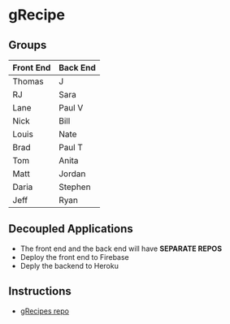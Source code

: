 # gRecipe 

## Groups

| Front End | Back End |
| --------- | -------- |
| Thomas | J |
| RJ | Sara |
| Lane | Paul V |
| Nick | Bill |
| Louis | Nate |
| Brad | Paul T |
| Tom |	Anita |
| Matt | Jordan |
| Daria |	Stephen |
| Jeff | Ryan |

## Decoupled Applications

* The front end and the back end will have **SEPARATE REPOS**
* Deploy the front end to Firebase
* Deply the backend to Heroku

## Instructions

* [gRecipes repo](https://github.com/gSchool/gRecipes)